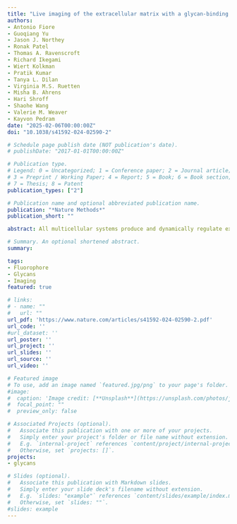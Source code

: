 ```yaml
---
title: "Live imaging of the extracellular matrix with a glycan-binding fluorophore"
authors:
- Antonio Fiore
- Guoqiang Yu
- Jason J. Northey
- Ronak Patel
- Thomas A. Ravenscroft
- Richard Ikegami
- Wiert Kolkman
- Pratik Kumar
- Tanya L. Dilan
- Virginia M.S. Ruetten
- Misha B. Ahrens
- Hari Shroff
- Shaohe Wang
- Valerie M. Weaver
- Kayvon Pedram
date: "2025-02-06T00:00:00Z"
doi: "10.1038/s41592-024-02590-2"

# Schedule page publish date (NOT publication's date).
# publishDate: "2017-01-01T00:00:00Z"

# Publication type.
# Legend: 0 = Uncategorized; 1 = Conference paper; 2 = Journal article;
# 3 = Preprint / Working Paper; 4 = Report; 5 = Book; 6 = Book section;
# 7 = Thesis; 8 = Patent
publication_types: ["2"]

# Publication name and optional abbreviated publication name.
publication: "*Nature Methods*"
publication_short: ""

abstract: All multicellular systems produce and dynamically regulate extracellular matrices (ECM) that play essential roles in both biochemical and mechanical signaling. Though the spatial arrangement of these extracellular assemblies is critical to their biological functions, visualization of ECM structure is challenging, in part because the biomolecules that compose the ECM are difficult to fluorescently label individually and collectively. Here, we present a cell-impermeable small molecule fluorophore, termed Rhobo6, that turns on and red shifts upon reversible binding to glycans. Given that most ECM components are densely glycosylated, the dye enables wash-free visualization of ECM, in systems ranging from in vitro substrates to in vivo mouse mammary tumors. Relative to existing techniques, Rhobo6 provides a broad substrate profile, superior tissue penetration, nonperturbative labeling, and negligible photobleaching. This work establishes a straightforward method for imaging the distribution of ECM in live tissues and organisms, lowering barriers for investigation of extracellular biology.

# Summary. An optional shortened abstract.
summary:

tags:
- Fluorophore
- Glycans
- Imaging
featured: true

# links:
# - name: ""
#   url: ""
url_pdf: 'https://www.nature.com/articles/s41592-024-02590-2.pdf'
url_code: ''
#url_dataset: ''
url_poster: ''
url_project: ''
url_slides: ''
url_source: ''
url_video: ''

# Featured image
# To use, add an image named `featured.jpg/png` to your page's folder.
#image:
#  caption: 'Image credit: [**Unsplash**](https://unsplash.com/photos/jdD8gXaTZsc)'
#  focal_point: ""
#  preview_only: false

# Associated Projects (optional).
#   Associate this publication with one or more of your projects.
#   Simply enter your project's folder or file name without extension.
#   E.g. `internal-project` references `content/project/internal-project/index.md`.
#   Otherwise, set `projects: []`.
projects:
- glycans

# Slides (optional).
#   Associate this publication with Markdown slides.
#   Simply enter your slide deck's filename without extension.
#   E.g. `slides: "example"` references `content/slides/example/index.md`.
#   Otherwise, set `slides: ""`.
#slides: example
---
```

